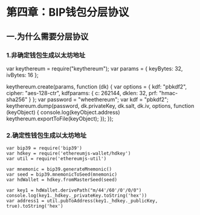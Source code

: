 
# 第四章：BIP钱包分层协议

## 一.为什么需要分层协议

### 1.非确定钱包生成以太坊地址

  var keythereum = require("keythereum");
  var params = { keyBytes: 32, ivBytes: 16 };

  keythereum.create(params, function (dk) {
      var options = {
        kdf: "pbkdf2",
        cipher: "aes-128-ctr",
        kdfparams: {
          c: 262144,
          dklen: 32,
          prf: "hmac-sha256"
        }
      };
      var password = "wheethereum";
      var kdf = "pbkdf2"; 
      keythereum.dump(password, dk.privateKey, dk.salt, dk.iv, options, function (keyObject) {
        console.log(keyObject.address)
        keythereum.exportToFile(keyObject);
    });
  });

### 2.确定性钱包生成以太坊地址

    var bip39 = require('bip39')
    var hdkey = require('ethereumjs-wallet/hdkey')
    var util = require('ethereumjs-util')

    var mnemonic = bip39.generateMnemonic()
    var seed = bip39.mnemonicToSeed(mnemonic)
    var hdWallet = hdkey.fromMasterSeed(seed)

    var key1 = hdWallet.derivePath("m/44'/60'/0'/0/0")
    console.log(key1._hdkey._privateKey.toString('hex'))
    var address1 = util.pubToAddress(key1._hdkey._publicKey, true).toString('hex')

